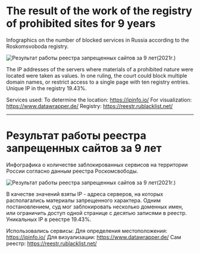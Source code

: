 # The result of the work of the registry of prohibited sites for 9 years
Infographics on the number of blocked services in Russia according to the Roskomsvoboda registry.

![Результат работы реестра запрещенных сайтов за 9 лет(2021г.)](https://github.com/Tolokov/pets/blob/main/report_ru_blacklist/images/img2.png?raw=true "Инфографика")

The IP addresses of the servers where materials of a prohibited nature were located were taken as values. In one ruling, the court could block multiple domain names, or restrict access to a single page with ten registry entries.
Unique IP in the registry 19.43%.

Services used:
To determine the location: https://ipinfo.io/
For visualization: https://www.datawrapper.de/
Registry: https://reestr.rublacklist.net/

---
# Результат работы реестра запрещенных сайтов за 9 лет
Инфографика о количестве заблокированных сервисов на территории России согласно данным реестра Роскомсвободы.

![Результат работы реестра запрещенных сайтов за 9 лет(2021г.)](https://github.com/Tolokov/pets/blob/main/report_ru_blacklist/images/img2.png?raw=true "Инфографика")

В качестве значений взяты IP - адреса серверов, на которых располагались материалы запрещенного характера. Одним постановлением, суд мог заблокировать несколько доменных имен, или ограничить доступ одной странице с десятью записями в реестр. 
Уникальных IP в реестре 19.43%.

Использовались сервисы:
Для определения местоположения: https://ipinfo.io/
Для визуализации: https://www.datawrapper.de/
Сам реестр: https://reestr.rublacklist.net/
